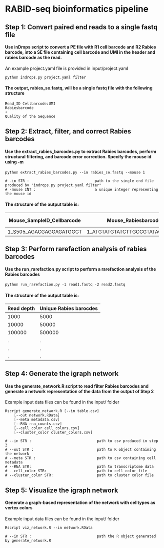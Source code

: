 # RABID-seq bioinformatics pipeline

## Step 1: Convert paired end reads to a single fastq file

#### Use inDrops script to convert a PE file with R1 cell barcode and R2 Rabies barcode, into a SE file containing cell barcode and UMI in the header and rabies barcode as the read.

An example project.yaml file is provided in input/project.yaml 

    python indrops.py project.yaml filter 
      
#### The output, rabies_se.fastq, will be a single fastq file with the following structure
    
    Read_ID Cellbarcode:UMI  
    Rabiesbarcode  
    +  
    Quality of the Sequence  

## Step 2: Extract, filter, and correct Rabies barcodes
#### Use the extract_rabies_barcodes.py to extract Rabies barcodes, perform structural filtering, and barcode error correction. Specify the mouse id using -m
	
	python extract_rabies_barcodes.py --in rabies_se.fastq --mouse 1

	# -in STR :                              path to the single end file produced by "indrops.py project.yaml filter"
	# -mouse INT :                           a unique integer representing the mouse id
	
#### The structure of the output table is: 
Mouse_SampleID_Cellbarcode | Mouse_Rabiesbarcode | UMI counts
------------ | ------------- | --------------
1_S505_AGACGAGGAGATGGCT	 | 1_ATGTATGTATCTTGCCGTATACATGCAG | 29

## Step 3: Perform rarefaction analysis of rabies barcodes
#### Use the run_rarefaction.py script to perform a rarefaction analysis of the Rabies barcodes

	python run_rarefaction.py -1 read1.fastq -2 read2.fastq
	
#### The structure of the output table is: 
Read depth | Unique Rabies barocdes
------------ | ------------- 
1000 | 5000
10000 | 50000
100000 | 500000
.|.
.|.
.|.

## Step 4: Generate the igraph network 
#### Use the generate_network.R script to read filter Rabies barcodes and generate a network representation of the data from the output of Step 2 

Example input data files can be found in the input/ folder

	Rscript generate_network.R [--in table.csv] 
		[--out network.RData]
		[--meta metadata.csv]
		[--RNA rna_counts.csv] 
		[--cell_color cell_colors.csv]
		[--cluster_color cluster_colors.csv]

	# --in STR :                              path to csv produced in step 2
	# --out STR :                             path to R object containing the network 
	# --meta STR :                            path to csv containing cell metadata
	# --RNA STR:                              path to transcriptome data
	# --cell_color STR:                       path to cell color file
	# --cluster_color STR:                    path to cluster color file

## Step 5: Visualize the igraph network 
#### Generate a graph-based representation of the network with celltypes as vertex colors

Example input data files can be found in the input/ folder

	Rscript viz_network.R --in network.RData
	
	# --in STR :                              path the R object generated by generate_network.R

